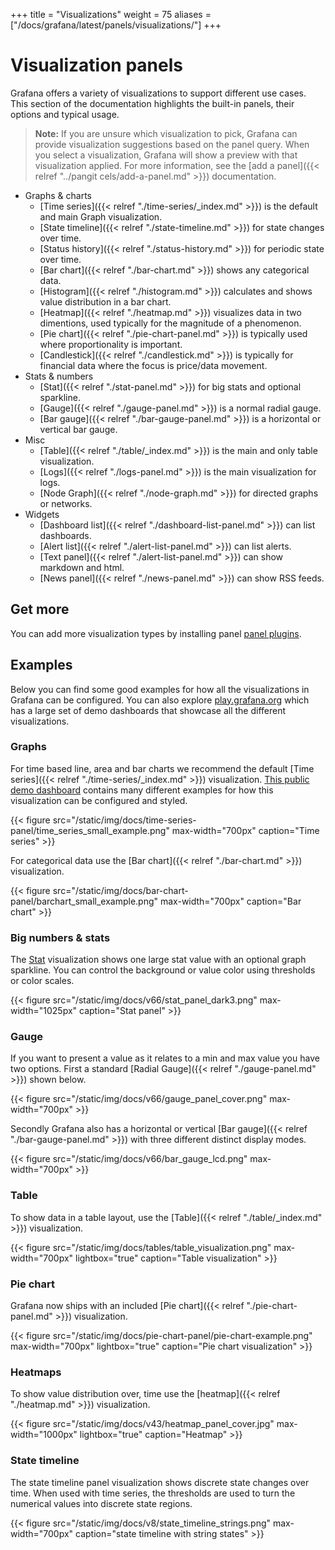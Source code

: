+++
title = "Visualizations"
weight = 75
aliases = ["/docs/grafana/latest/panels/visualizations/"]
+++

# Visualization panels

Grafana offers a variety of visualizations to support different use cases. This section of the documentation highlights the built-in panels, their options and typical usage.

> **Note:** If you are unsure which visualization to pick, Grafana can provide visualization suggestions based on the panel query. When you select a visualization, Grafana will show a preview with that visualization applied. For more information, see the [add a panel]({{< relref "../pangit cels/add-a-panel.md" >}}) documentation.

- Graphs & charts
  - [Time series]({{< relref "./time-series/_index.md" >}}) is the default and main Graph visualization.
  - [State timeline]({{< relref "./state-timeline.md" >}}) for state changes over time.
  - [Status history]({{< relref "./status-history.md" >}}) for periodic state over time.
  - [Bar chart]({{< relref "./bar-chart.md" >}}) shows any categorical data.
  - [Histogram]({{< relref "./histogram.md" >}}) calculates and shows value distribution in a bar chart.
  - [Heatmap]({{< relref "./heatmap.md" >}}) visualizes data in two dimentions, used typically for the magnitude of a phenomenon.
  - [Pie chart]({{< relref "./pie-chart-panel.md" >}}) is typically used where proportionality is important.
  - [Candlestick]({{< relref "./candlestick.md" >}}) is typically for financial data where the focus is price/data movement.
- Stats & numbers
  - [Stat]({{< relref "./stat-panel.md" >}}) for big stats and optional sparkline.
  - [Gauge]({{< relref "./gauge-panel.md" >}}) is a normal radial gauge.
  - [Bar gauge]({{< relref "./bar-gauge-panel.md" >}}) is a horizontal or vertical bar gauge.
- Misc
  - [Table]({{< relref "./table/_index.md" >}}) is the main and only table visualization.
  - [Logs]({{< relref "./logs-panel.md" >}}) is the main visualization for logs.
  - [Node Graph]({{< relref "./node-graph.md" >}}) for directed graphs or networks.
- Widgets
  - [Dashboard list]({{< relref "./dashboard-list-panel.md" >}}) can list dashboards.
  - [Alert list]({{< relref "./alert-list-panel.md" >}}) can list alerts.
  - [Text panel]({{< relref "./alert-list-panel.md" >}}) can show markdown and html.
  - [News panel]({{< relref "./news-panel.md" >}}) can show RSS feeds.

## Get more

You can add more visualization types by installing panel [panel plugins](https://grafana.com/grafana/plugins/?type=panel).

## Examples

Below you can find some good examples for how all the visualizations in Grafana can be configured. You can also explore [play.grafana.org](https://play.grafana.org) which has a large set of demo dashboards that showcase all the different visualizations.

### Graphs

For time based line, area and bar charts we recommend the default [Time series]({{< relref "./time-series/_index.md" >}}) visualization. [This public demo dashboard](https://play.grafana.org/d/000000016/1-time-series-graphs?orgId=1) contains many different examples for how this visualization can be configured and styled.

{{< figure src="/static/img/docs/time-series-panel/time_series_small_example.png" max-width="700px" caption="Time series" >}}

For categorical data use the [Bar chart]({{< relref "./bar-chart.md" >}}) visualization.

{{< figure src="/static/img/docs/bar-chart-panel/barchart_small_example.png" max-width="700px" caption="Bar chart" >}}

### Big numbers & stats

The [Stat](stat-panel/) visualization shows one large stat value with an optional graph sparkline. You can control the background or value color using thresholds or color scales.

{{< figure src="/static/img/docs/v66/stat_panel_dark3.png" max-width="1025px" caption="Stat panel" >}}

### Gauge

If you want to present a value as it relates to a min and max value you have two options. First a standard [Radial Gauge]({{< relref "./gauge-panel.md" >}}) shown below.

{{< figure src="/static/img/docs/v66/gauge_panel_cover.png" max-width="700px" >}}

Secondly Grafana also has a horizontal or vertical [Bar gauge]({{< relref "./bar-gauge-panel.md" >}}) with three different distinct display modes.

{{< figure src="/static/img/docs/v66/bar_gauge_lcd.png" max-width="700px" >}}

### Table

To show data in a table layout, use the [Table]({{< relref "./table/_index.md" >}}) visualization.

{{< figure src="/static/img/docs/tables/table_visualization.png" max-width="700px" lightbox="true" caption="Table visualization" >}}

### Pie chart

Grafana now ships with an included [Pie chart]({{< relref "./pie-chart-panel.md" >}}) visualization.

{{< figure src="/static/img/docs/pie-chart-panel/pie-chart-example.png" max-width="700px" lightbox="true" caption="Pie chart visualization" >}}

### Heatmaps

To show value distribution over, time use the [heatmap]({{< relref "./heatmap.md" >}}) visualization.

{{< figure src="/static/img/docs/v43/heatmap_panel_cover.jpg" max-width="1000px" lightbox="true" caption="Heatmap" >}}

### State timeline

The state timeline panel visualization shows discrete state changes over time. When used with time series, the thresholds are used to turn the numerical values into discrete state regions.

{{< figure src="/static/img/docs/v8/state_timeline_strings.png" max-width="700px" caption="state timeline with string states" >}}
